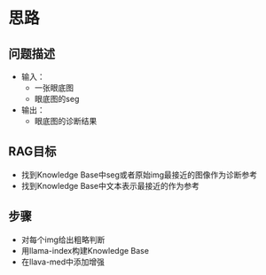 # 思路
## 问题描述
 - 输入：
    - 一张眼底图
    - 眼底图的seg
 - 输出：
    - 眼底图的诊断结果

## RAG目标
 - 找到Knowledge Base中seg或者原始img最接近的图像作为诊断参考
 - 找到Knowledge Base中文本表示最接近的作为参考

## 步骤
 - 对每个img给出粗略判断
 - 用llama-index构建Knowledge Base
 - 在llava-med中添加增强